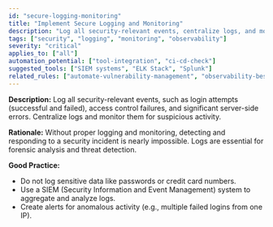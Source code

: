 ```yaml
---
id: "secure-logging-monitoring"
title: "Implement Secure Logging and Monitoring"
description: "Log all security-relevant events, centralize logs, and monitor for suspicious activity to enable incident response."
tags: ["security", "logging", "monitoring", "observability"]
severity: "critical"
applies_to: ["all"]
automation_potential: ["tool-integration", "ci-cd-check"]
suggested_tools: ["SIEM systems", "ELK Stack", "Splunk"]
related_rules: ["automate-vulnerability-management", "observability-best-practices"]
---
```


**Description:** Log all security-relevant events, such as login attempts (successful and failed), access control failures, and significant server-side errors. Centralize logs and monitor them for suspicious activity.

**Rationale:** Without proper logging and monitoring, detecting and responding to a security incident is nearly impossible. Logs are essential for forensic analysis and threat detection.

**Good Practice:**
- Do not log sensitive data like passwords or credit card numbers.
- Use a SIEM (Security Information and Event Management) system to aggregate and analyze logs.
- Create alerts for anomalous activity (e.g., multiple failed logins from one IP).

